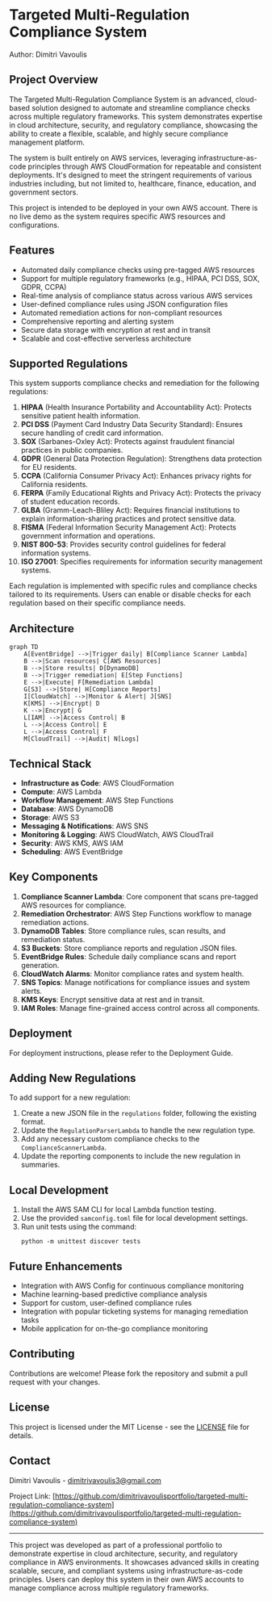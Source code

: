 # Targeted Multi-Regulation Compliance System

Author: Dimitri Vavoulis

## Project Overview

The Targeted Multi-Regulation Compliance System is an advanced, cloud-based solution designed to automate and streamline compliance checks across multiple regulatory frameworks. This system demonstrates expertise in cloud architecture, security, and regulatory compliance, showcasing the ability to create a flexible, scalable, and highly secure compliance management platform.

The system is built entirely on AWS services, leveraging infrastructure-as-code principles through AWS CloudFormation for repeatable and consistent deployments. It's designed to meet the stringent requirements of various industries including, but not limited to, healthcare, finance, education, and government sectors.

This project is intended to be deployed in your own AWS account. There is no live demo as the system requires specific AWS resources and configurations.

## Features

- Automated daily compliance checks using pre-tagged AWS resources
- Support for multiple regulatory frameworks (e.g., HIPAA, PCI DSS, SOX, GDPR, CCPA)
- Real-time analysis of compliance status across various AWS services
- User-defined compliance rules using JSON configuration files
- Automated remediation actions for non-compliant resources
- Comprehensive reporting and alerting system
- Secure data storage with encryption at rest and in transit
- Scalable and cost-effective serverless architecture

## Supported Regulations

This system supports compliance checks and remediation for the following regulations:

1. **HIPAA** (Health Insurance Portability and Accountability Act): Protects sensitive patient health information.
2. **PCI DSS** (Payment Card Industry Data Security Standard): Ensures secure handling of credit card information.
3. **SOX** (Sarbanes-Oxley Act): Protects against fraudulent financial practices in public companies.
4. **GDPR** (General Data Protection Regulation): Strengthens data protection for EU residents.
5. **CCPA** (California Consumer Privacy Act): Enhances privacy rights for California residents.
6. **FERPA** (Family Educational Rights and Privacy Act): Protects the privacy of student education records.
7. **GLBA** (Gramm-Leach-Bliley Act): Requires financial institutions to explain information-sharing practices and protect sensitive data.
8. **FISMA** (Federal Information Security Management Act): Protects government information and operations.
9. **NIST 800-53**: Provides security control guidelines for federal information systems.
10. **ISO 27001**: Specifies requirements for information security management systems.

Each regulation is implemented with specific rules and compliance checks tailored to its requirements. Users can enable or disable checks for each regulation based on their specific compliance needs.

## Architecture

```mermaid
graph TD
    A[EventBridge] -->|Trigger daily| B[Compliance Scanner Lambda]
    B -->|Scan resources| C[AWS Resources]
    B -->|Store results| D[DynamoDB]
    B -->|Trigger remediation| E[Step Functions]
    E -->|Execute| F[Remediation Lambda]
    G[S3] -->|Store| H[Compliance Reports]
    I[CloudWatch] -->|Monitor & Alert| J[SNS]
    K[KMS] -->|Encrypt| D
    K -->|Encrypt| G
    L[IAM] -->|Access Control| B
    L -->|Access Control| E
    L -->|Access Control| F
    M[CloudTrail] -->|Audit| N[Logs]
```

## Technical Stack

- **Infrastructure as Code**: AWS CloudFormation
- **Compute**: AWS Lambda
- **Workflow Management**: AWS Step Functions
- **Database**: AWS DynamoDB
- **Storage**: AWS S3
- **Messaging & Notifications**: AWS SNS
- **Monitoring & Logging**: AWS CloudWatch, AWS CloudTrail
- **Security**: AWS KMS, AWS IAM
- **Scheduling**: AWS EventBridge

## Key Components

1. **Compliance Scanner Lambda**: Core component that scans pre-tagged AWS resources for compliance.
2. **Remediation Orchestrator**: AWS Step Functions workflow to manage remediation actions.
3. **DynamoDB Tables**: Store compliance rules, scan results, and remediation status.
4. **S3 Buckets**: Store compliance reports and regulation JSON files.
5. **EventBridge Rules**: Schedule daily compliance scans and report generation.
6. **CloudWatch Alarms**: Monitor compliance rates and system health.
7. **SNS Topics**: Manage notifications for compliance issues and system alerts.
8. **KMS Keys**: Encrypt sensitive data at rest and in transit.
9. **IAM Roles**: Manage fine-grained access control across all components.

## Deployment

For deployment instructions, please refer to the Deployment Guide.

## Adding New Regulations

To add support for a new regulation:

1. Create a new JSON file in the `regulations` folder, following the existing format.
2. Update the `RegulationParserLambda` to handle the new regulation type.
3. Add any necessary custom compliance checks to the `ComplianceScannerLambda`.
4. Update the reporting components to include the new regulation in summaries.

## Local Development

1. Install the AWS SAM CLI for local Lambda function testing.
2. Use the provided `samconfig.toml` file for local development settings.
3. Run unit tests using the command:
   ```
   python -m unittest discover tests
   ```

## Future Enhancements

- Integration with AWS Config for continuous compliance monitoring
- Machine learning-based predictive compliance analysis
- Support for custom, user-defined compliance rules
- Integration with popular ticketing systems for managing remediation tasks
- Mobile application for on-the-go compliance monitoring

## Contributing

Contributions are welcome! Please fork the repository and submit a pull request with your changes.

## License

This project is licensed under the MIT License - see the [LICENSE](LICENSE) file for details.

## Contact

Dimitri Vavoulis - dimitrivavoulis3@gmail.com

Project Link: [https://github.com/dimitrivavoulisportfolio/targeted-multi-regulation-compliance-system](https://github.com/dimitrivavoulisportfolio/targeted-multi-regulation-compliance-system)

---

This project was developed as part of a professional portfolio to demonstrate expertise in cloud architecture, security, and regulatory compliance in AWS environments. It showcases advanced skills in creating scalable, secure, and compliant systems using infrastructure-as-code principles. Users can deploy this system in their own AWS accounts to manage compliance across multiple regulatory frameworks.
